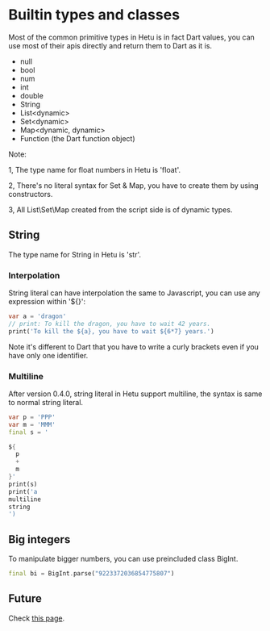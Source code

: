 # Builtin types and classes

Most of the common primitive types in Hetu is in fact Dart values, you can use most of their apis directly and return them to Dart as it is.

- null
- bool
- num
- int
- double
- String
- List\<dynamic\>
- Set\<dynamic\>
- Map\<dynamic, dynamic\>
- Function (the Dart function object)

Note:

1, The type name for float numbers in Hetu is 'float'.

2, There's no literal syntax for Set & Map, you have to create them by using constructors.

3, All List\Set\Map created from the script side is of dynamic types.

## String

The type name for String in Hetu is 'str'.

### Interpolation

String literal can have interpolation the same to Javascript, you can use any expression within '${}':

```dart
var a = 'dragon'
// print: To kill the dragon, you have to wait 42 years.
print('To kill the ${a}, you have to wait ${6*7} years.')
```

Note it's different to Dart that you have to write a curly brackets even if you have only one identifier.

### Multiline

After version 0.4.0, string literal in Hetu support multiline, the syntax is same to normal string literal.

```dart
var p = 'PPP'
var m = 'MMM'
final s = '

${
  p
  +
  m
}'
print(s)
print('a
multiline
string
')
```

## Big integers

To manipulate bigger numbers, you can use preincluded class BigInt.

```dart
final bi = BigInt.parse("9223372036854775807")
```

## Future

Check [this page](../future/readme.md).
